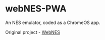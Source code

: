 # webNES-PWA
An NES emulator, coded as a ChromeOS app.

Original project - [WebNES](https://github.com/peteward44/WebNES)
